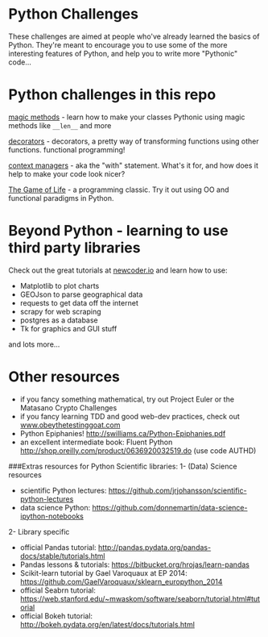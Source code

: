 # Python Challenges

These challenges are aimed at people who've already learned the basics of Python.  They're meant to encourage you to use some of the more interesting features of Python, and help you to write more "Pythonic" code...

# Python challenges in this repo

[magic methods](magic_methods.py)  - learn how to make your classes Pythonic using magic methods like `__len__` and more

[decorators](decorators.py) - decorators, a pretty way of transforming functions using other functions. functional programming!

[context managers](context_managers.py) - aka the "with" statement.  What's it for, and how does it help to make your code look nicer?

[The Game of Life](life.md) - a programming classic.  Try it out using OO and functional paradigms in Python.


# Beyond Python - learning to use third party libraries

Check out the great tutorials at [newcoder.io](http://newcoder.io/) and learn how to use:

* Matplotlib to plot charts
* GEOJson to parse geographical data
* requests to get data off the internet
* scrapy for web scraping
* postgres as a database
* Tk for graphics and GUI stuff

and lots more...


# Other resources

* if you fancy something mathematical, try out Project Euler or the Matasano Crypto Challenges
* if you fancy learning TDD and good web-dev practices, check out www.obeythetestinggoat.com
* Python Epiphanies! http://swilliams.ca/Python-Epiphanies.pdf 
* an excellent intermediate book:  Fluent Python http://shop.oreilly.com/product/0636920032519.do  (use code AUTHD)


###Extras resources for Python Scientific libraries:
1- (Data) Science resources
* scientific Python lectures: https://github.com/jrjohansson/scientific-python-lectures
* data science Python: https://github.com/donnemartin/data-science-ipython-notebooks

2- Library specific
* official Pandas tutorial: http://pandas.pydata.org/pandas-docs/stable/tutorials.html
* Pandas lessons & tutorials: https://bitbucket.org/hrojas/learn-pandas
* Scikit-learn tutorial by Gael Varoquaux at EP 2014: https://github.com/GaelVaroquaux/sklearn_europython_2014
* official Seabrn tutorial: https://web.stanford.edu/~mwaskom/software/seaborn/tutorial.html#tutorial
* official Bokeh tutorial: http://bokeh.pydata.org/en/latest/docs/tutorials.html

